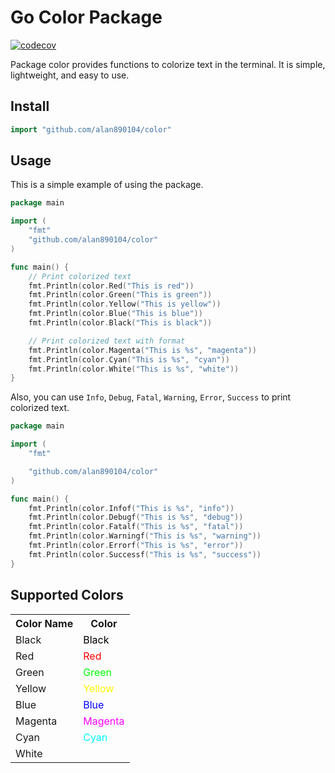 # Go Color Package

[![codecov](https://codecov.io/gh/alan890104/color/branch/main/graph/badge.svg?token=Q5B4MEAJS9)](https://codecov.io/gh/alan890104/color)

Package color provides functions to colorize text in the terminal.
It is simple, lightweight, and easy to use.

## Install

```go
import "github.com/alan890104/color"
```

## Usage

This is a simple example of using the package.

```go
package main

import (
    "fmt"
    "github.com/alan890104/color"
)

func main() {
    // Print colorized text
    fmt.Println(color.Red("This is red"))
    fmt.Println(color.Green("This is green"))
    fmt.Println(color.Yellow("This is yellow"))
    fmt.Println(color.Blue("This is blue"))
    fmt.Println(color.Black("This is black"))

    // Print colorized text with format
    fmt.Println(color.Magenta("This is %s", "magenta"))
    fmt.Println(color.Cyan("This is %s", "cyan"))
    fmt.Println(color.White("This is %s", "white"))
}
```

Also, you can use `Info`, `Debug`, `Fatal`, `Warning`, `Error`, `Success` to print colorized text.

```go
package main

import (
    "fmt"

    "github.com/alan890104/color"
)

func main() {
    fmt.Println(color.Infof("This is %s", "info"))
    fmt.Println(color.Debugf("This is %s", "debug"))
    fmt.Println(color.Fatalf("This is %s", "fatal"))
    fmt.Println(color.Warningf("This is %s", "warning"))
    fmt.Println(color.Errorf("This is %s", "error"))
    fmt.Println(color.Successf("This is %s", "success"))
}
```

## Supported Colors

<table>
  <tr>
    <th>Color Name</th>
    <th>Color</th>
  </tr>
  <tr>
    <td>Black</td>
    <td style="color:#000000">Black</td>
  </tr>
  <tr>
    <td>Red</td>
    <td style="color:#ff0000">Red</td>
  </tr>
  <tr>
    <td>Green</td>
    <td style="color:#00ff00">Green</td>
  </tr>
  <tr>
    <td>Yellow</td>
    <td style="color:#ffff00">Yellow</td>
  </tr>
  <tr>
    <td>Blue</td>
    <td style="color:#0000ff">Blue</td>
  </tr>
  <tr>
    <td>Magenta</td>
    <td style="color:#ff00ff">Magenta</td>
  </tr>
  <tr>
    <td>Cyan</td>
    <td style="color:#00ffff">Cyan</td>
  </tr>
  <tr>
    <td>White</td>
    <td style="color:#ffffff">White</td>
  </tr>
</table>
